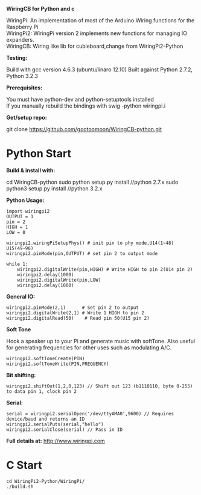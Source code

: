 **WiringCB for Python and c**

WiringPi: An implementation of most of the Arduino Wiring
	functions for the Raspberry Pi<br />
WiringPi2: WiringPi version 2 implements new functions for managing IO expanders.<br/>
WiringCB: Wiring like lib for cubieboard,change from  WiringPi2-Python<br/>

**Testing:**

Build with gcc version 4.6.3 (ubuntu/linaro 12.10)
Built against Python 2.7.2, Python 3.2.3

**Prerequisites:**

You must have python-dev and python-setuptools installed <br/>
If you manually rebuild the bindings with swig -python wiringpi.i

**Get/setup repo:**

git clone https://github.com/gootoomoon/WiringCB-python.git

Python Start
========================================

**Build & install with:**

cd WiringCB-python
sudo python setup.py install   //python 2.7.x
sudo python3 setup.py install  //python 3.2.x

**Python Usage:**

	import wiringpi2
	OUTPUT = 1
	pin = 2
	HIGH = 1 
	LOW = 0	
		
	wiringpi2.wiringPiSetupPhys() # init pin to phy mode,U14(1~48) U15(49~96)
	wiringpi2.pinMode(pin,OUTPUT) # set pin 2 to output mode

	while 1:
		wiringpi2.digitalWrite(pin,HIGH) # Write HIGH to pin 2(U14 pin 2)
		wiringpi2.delay(1000)
		wiringpi2.digitalWrite(pin,LOW)
		wiringpi2.delay(1000)
		
**General IO:**

	wiringpi2.pinMode(2,1)      # Set pin 2 to output
	wiringpi2.digitalWrite(2,1) # Write 1 HIGH to pin 2
	wiringpi2.digitalRead(50)    # Read pin 50(U15 pin 2)

**Soft Tone**

Hook a speaker up to your Pi and generate music with softTone. Also useful for generating frequencies for other uses such as modulating A/C.

	wiringpi2.softToneCreate(PIN)
	wiringpi2.softToneWrite(PIN,FREQUENCY)

**Bit shifting:**

	wiringpi2.shiftOut(1,2,0,123) // Shift out 123 (b1110110, byte 0-255) to data pin 1, clock pin 2

**Serial:**

	serial = wiringpi2.serialOpen('/dev/ttyAMA0',9600) // Requires device/baud and returns an ID
	wiringpi2.serialPuts(serial,"hello")
	wiringpi2.serialClose(serial) // Pass in ID

**Full details at:**
http://www.wiringpi.com




C Start
==============================================

	cd WiringPi2-Python/WiringPi/
	./build.sh
	




